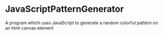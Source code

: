 # JavaScriptPatternGenerator
A program which uses JavaScript to generate a random colorful pattern on an html canvas element
